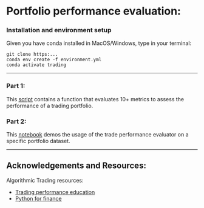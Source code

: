# Portfolio performance evaluation:

### Installation and environment setup

Given you have conda installed in MacOS/Windows, type in your terminal:
  ```
  git clone https:...
  conda env create -f environment.yml
  conda activate trading
  ```
  
***

### Part 1: 
This [script](./src/trade_performance.py) contains a function that evaluates 10+ metrics to assess the performance of a trading portfolio.

### Part 2:
This [notebook](./pelosi.ipynb) demos the usage of the trade performance evaluator on a specific portfolio dataset.

*** 



## Acknowledgements and Resources:

Algorithmic Trading resources:
- [Trading performance education](https://www.axi.com/int/blog/education/trading-performance#:~:text=The%20win%2Floss%20ratio%20will,ratio%20of%20less%20than%2050%20%25)
- [Python for finance](https://nicobesser.medium.com/python-for-finance-portfolio-optimization-and-the-value-of-diversifying-99ef8e5cfbdc)